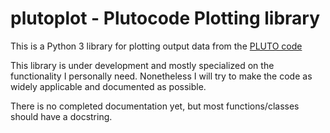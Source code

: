 # plutoplot - Plutocode Plotting library

This is a Python 3 library for plotting output data from the [PLUTO code](http://plutocode.ph.unito.it/)

This library is under development and mostly specialized on the functionality I personally need. Nonetheless I will try to make the code as widely applicable and documented as possible.

There is no completed documentation yet, but most functions/classes should have a docstring.